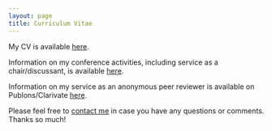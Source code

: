 ```yaml
---
layout: page
title: Curriculum Vitae
---
```



<p>My CV is available <a href="https://www.dropbox.com/scl/fo/cuaqzt1hik3zfy90aep07/ALzZ5ic2MmRMv4rTtEyENwg?rlkey=mnrepcmd7e3h7h2889qhsy45x&dl=0">here</a>.</p>

<p>Information on my conference activities, including service as a chair/discussant, is available <a href="https://www.dropbox.com/s/pbmy8zpvv8o61og/Boston_Conf_sept2022.pdf?dl=0" target="_blank">here</a>.</p>

<p>Information on my service as an anonymous peer reviewer is available on Publons/Clarivate <a href="https://www.webofscience.com/wos/author/record/1441944" target="_blank">here</a>.</p>


<p>Please feel free to 
<a href="mailto:jboston@bgsu.edu" target="_blank">contact me</a> in case you have any questions or comments. Thanks so much!</p>
